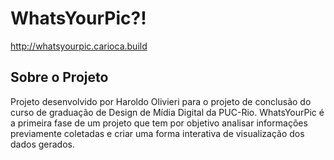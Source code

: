 # WhatsYourPic?!

http://whatsyourpic.carioca.build

## Sobre o Projeto

Projeto desenvolvido por Haroldo Olivieri para o projeto de conclusão do curso de graduação de Design de Mídia Digital da PUC-Rio. WhatsYourPic é a primeira fase de um projeto que tem por objetivo analisar informações previamente coletadas e criar uma forma interativa de visualização dos dados gerados.

